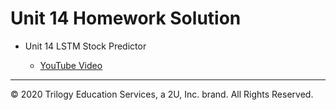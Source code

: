 # Unit 14 Homework Solution

* Unit 14 LSTM Stock Predictor

  * [YouTube Video](https://youtu.be/7zwCrBMwIUA)

---
© 2020 Trilogy Education Services, a 2U, Inc. brand. All Rights Reserved.
